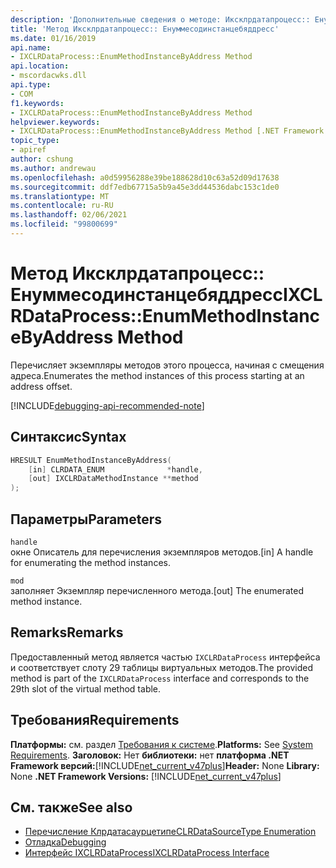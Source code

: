 ```yaml
---
description: 'Дополнительные сведения о методе: Иксклрдатапроцесс:: Енуммесодинстанцебяддресс'
title: 'Метод Иксклрдатапроцесс:: Енуммесодинстанцебяддресс'
ms.date: 01/16/2019
api.name:
- IXCLRDataProcess::EnumMethodInstanceByAddress Method
api.location:
- mscordacwks.dll
api.type:
- COM
f1.keywords:
- IXCLRDataProcess::EnumMethodInstanceByAddress Method
helpviewer.keywords:
- IXCLRDataProcess::EnumMethodInstanceByAddress Method [.NET Framework debugging]
topic_type:
- apiref
author: cshung
ms.author: andrewau
ms.openlocfilehash: a0d59956288e39be188628d10c63a52d09d17638
ms.sourcegitcommit: ddf7edb67715a5b9a45e3dd44536dabc153c1de0
ms.translationtype: MT
ms.contentlocale: ru-RU
ms.lasthandoff: 02/06/2021
ms.locfileid: "99800699"
---
```

# <a name="ixclrdataprocessenummethodinstancebyaddress-method"></a><span data-ttu-id="deca5-103">Метод Иксклрдатапроцесс:: Енуммесодинстанцебяддресс</span><span class="sxs-lookup"><span data-stu-id="deca5-103">IXCLRDataProcess::EnumMethodInstanceByAddress Method</span></span>

<span data-ttu-id="deca5-104">Перечисляет экземпляры методов этого процесса, начиная с смещения адреса.</span><span class="sxs-lookup"><span data-stu-id="deca5-104">Enumerates the method instances of this process starting at an address offset.</span></span>

[!INCLUDE[debugging-api-recommended-note](../../../../includes/debugging-api-recommended-note.md)]

## <a name="syntax"></a><span data-ttu-id="deca5-105">Синтаксис</span><span class="sxs-lookup"><span data-stu-id="deca5-105">Syntax</span></span>

```cpp
HRESULT EnumMethodInstanceByAddress(
    [in] CLRDATA_ENUM              *handle,
    [out] IXCLRDataMethodInstance **method
);
```

## <a name="parameters"></a><span data-ttu-id="deca5-106">Параметры</span><span class="sxs-lookup"><span data-stu-id="deca5-106">Parameters</span></span>

`handle`\
<span data-ttu-id="deca5-107">окне Описатель для перечисления экземпляров методов.</span><span class="sxs-lookup"><span data-stu-id="deca5-107">[in] A handle for enumerating the method instances.</span></span>

`mod`\
<span data-ttu-id="deca5-108">заполняет Экземпляр перечисленного метода.</span><span class="sxs-lookup"><span data-stu-id="deca5-108">[out] The enumerated method instance.</span></span>

## <a name="remarks"></a><span data-ttu-id="deca5-109">Remarks</span><span class="sxs-lookup"><span data-stu-id="deca5-109">Remarks</span></span>

<span data-ttu-id="deca5-110">Предоставленный метод является частью `IXCLRDataProcess` интерфейса и соответствует слоту 29 таблицы виртуальных методов.</span><span class="sxs-lookup"><span data-stu-id="deca5-110">The provided method is part of the `IXCLRDataProcess` interface and corresponds to the 29th slot of the virtual method table.</span></span>

## <a name="requirements"></a><span data-ttu-id="deca5-111">Требования</span><span class="sxs-lookup"><span data-stu-id="deca5-111">Requirements</span></span>

<span data-ttu-id="deca5-112">**Платформы:** см. раздел [Требования к системе](../../get-started/system-requirements.md).</span><span class="sxs-lookup"><span data-stu-id="deca5-112">**Platforms:** See [System Requirements](../../get-started/system-requirements.md).</span></span>
<span data-ttu-id="deca5-113">**Заголовок:** Нет **библиотеки:** нет **платформа .NET Framework версий:**[!INCLUDE[net_current_v47plus](../../../../includes/net-current-v47plus.md)]</span><span class="sxs-lookup"><span data-stu-id="deca5-113">**Header:** None **Library:** None **.NET Framework Versions:** [!INCLUDE[net_current_v47plus](../../../../includes/net-current-v47plus.md)]</span></span>

## <a name="see-also"></a><span data-ttu-id="deca5-114">См. также</span><span class="sxs-lookup"><span data-stu-id="deca5-114">See also</span></span>

- [<span data-ttu-id="deca5-115">Перечисление Клрдатасаурцетипе</span><span class="sxs-lookup"><span data-stu-id="deca5-115">CLRDataSourceType Enumeration</span></span>](clrdatasourcetype-enumeration.md)
- [<span data-ttu-id="deca5-116">Отладка</span><span class="sxs-lookup"><span data-stu-id="deca5-116">Debugging</span></span>](index.md)
- [<span data-ttu-id="deca5-117">Интерфейс IXCLRDataProcess</span><span class="sxs-lookup"><span data-stu-id="deca5-117">IXCLRDataProcess Interface</span></span>](ixclrdataprocess-interface.md)
